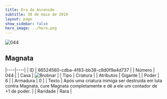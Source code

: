 ```yaml
---
title: Era da Ascensão
subtitle: 30 de maio de 2019
layout: page
show_sidebar: false
hero_image: ../hero.png
---
```


![044](https://cdn.keyforgegame.com/media/card_front/pt/435_044_CXHWC4292848_pt.png)

## Magnata

|----|----|
| ID | 66524560-cdba-4f83-bb38-c8d0f9a4d737 |
| Número | 044 |
| Casa | ![Brobnar](https://archonarcana.com/images/thumb/e/e0/Brobnar.png/22px-Brobnar.png "Brobnar") |
| Tipo | Criatura |
| Atributos | Gigante |
| Poder | 6 |
| Armadura | 0 |
| Texto | Após uma criatura inimiga ser destruída em luta contra Magnata, cure Magnata completamente e dê a ele um contador de +1 de poder. |
| Raridade | Rara |
